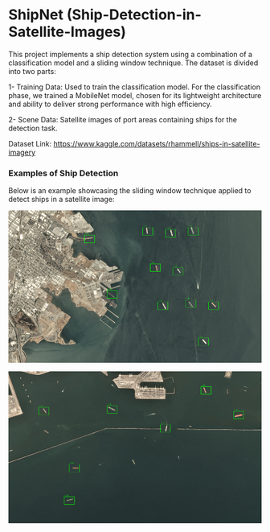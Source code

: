 # ShipNet (Ship-Detection-in-Satellite-Images)

This project implements a ship detection system using a combination of a classification model and a sliding window technique. The dataset is divided into two parts:

1- Training Data: Used to train the classification model. For the classification phase, we trained a MobileNet model, chosen for its lightweight architecture and ability to deliver strong performance with high efficiency.

2- Scene Data: Satellite images of port areas containing ships for the detection task.

Dataset Link: https://www.kaggle.com/datasets/rhammell/ships-in-satellite-imagery


### Examples of Ship Detection
Below is an example showcasing the sliding window technique applied to detect ships in a satellite image:

![Ship Detection Visualization](results/download1.png)

![Ship Detection Visualization](results/download2.png)
